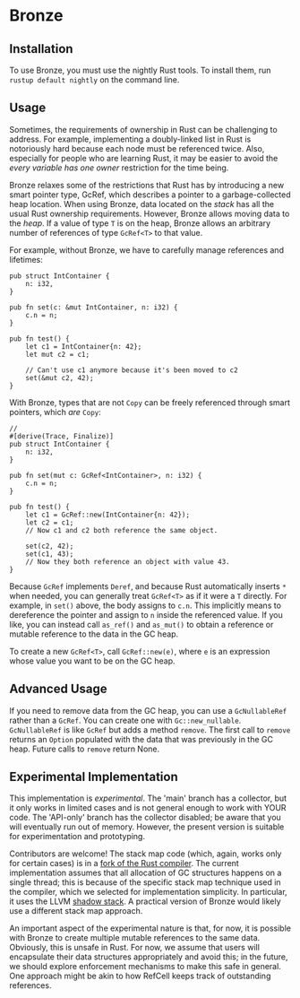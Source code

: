 # Bronze

## Installation
To use Bronze, you must use the nightly Rust tools. To install them, run `rustup default nightly` on the command line.

## Usage
Sometimes, the requirements of ownership in Rust can be challenging to address. For example, implementing a doubly-linked list in Rust is notoriously hard because each node must be referenced twice. Also, especially for people who are learning Rust, it may be easier to avoid the *every variable has one owner* restriction for the time being.

Bronze relaxes some of the restrictions that Rust has by introducing a new smart pointer type, GcRef<T>, which describes a pointer to a garbage-collected heap location. When using Bronze, data located on the *stack* has all the usual Rust ownership requirements. However, Bronze allows moving data to the *heap*. If a value of type `T` is on the heap, Bronze allows an arbitrary number of references of type `GcRef<T>` to that value.

For example, without Bronze, we have to carefully manage references and lifetimes:

````
pub struct IntContainer {
    n: i32,
}

pub fn set(c: &mut IntContainer, n: i32) {
    c.n = n;
}

pub fn test() {
    let c1 = IntContainer{n: 42};
    let mut c2 = c1;
    
    // Can't use c1 anymore because it's been moved to c2
    set(&mut c2, 42);
}
````

With Bronze, types that are not `Copy` can be freely referenced through smart pointers, which *are* `Copy`:

````
// 
#[derive(Trace, Finalize)]
pub struct IntContainer {
    n: i32,
}

pub fn set(mut c: GcRef<IntContainer>, n: i32) {
    c.n = n;
}

pub fn test() {
    let c1 = GcRef::new(IntContainer{n: 42});
    let c2 = c1; 
    // Now c1 and c2 both reference the same object.
    
    set(c2, 42);
    set(c1, 43);
    // Now they both reference an object with value 43.
}
````

Because `GcRef` implements `Deref`, and because Rust automatically inserts `*` when needed, you can generally treat `GcRef<T>` as if it were a `T` directly. For example, in `set()` above, the body assigns to `c.n`. This implicitly means to dereference the pointer and assign to `n` inside the referenced value. If you like, you can instead call `as_ref()` and `as_mut()` to obtain a reference or mutable reference to the data in the GC heap. 


To create a new `GcRef<T>`, call `GcRef::new(e)`, where `e` is an expression whose value you want to be on the GC heap.

## Advanced Usage
If you need to remove data from the GC heap, you can use a `GcNullableRef` rather than a `GcRef`. You can create one with `Gc::new_nullable`. `GcNullableRef` is like `GcRef` but adds a method `remove`. The first call to `remove` returns an `Option` populated with the data that was previously in the GC heap. Future calls to `remove` return None.

## Experimental Implementation
This implementation is *experimental*. The 'main' branch has a collector, but it only works in limited cases and is not general enough to work with YOUR code. The 'API-only' branch has the collector disabled; be aware that you will eventually run out of memory. However, the present version is suitable for experimentation and prototyping.

Contributors are welcome! The stack map code (which, again, works only for certain cases) is in a [fork of the Rust compiler](https://github.com/mcoblenz/rust). The current implementation assumes that all allocation of GC structures happens on a single thread; this is because of the specific stack map technique used in the compiler, which we selected for implementation simplicity. In particular, it uses the LLVM [shadow stack](https://llvm.org/docs/GarbageCollection.html#using-llvm-gcwrite). A practical version of Bronze would likely use a different stack map approach. 

An important aspect of the experimental nature is that, for now, it is possible with Bronze to create multiple mutable references to the same data. Obviously, this is unsafe in Rust. For now, we assume that users will encapsulate their data structures appropriately and avoid this; in the future, we should explore enforcement mechanisms to make this safe in general. One approach might be akin to how RefCell keeps track of outstanding references.